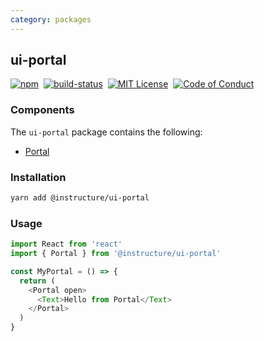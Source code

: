 ```yaml
---
category: packages
---
```


## ui-portal

[![npm][npm]][npm-url]&nbsp;
[![build-status][build-status]][build-status-url]&nbsp;
[![MIT License][license-badge]][LICENSE]&nbsp;
[![Code of Conduct][coc-badge]][coc]


### Components
The `ui-portal` package contains the following:
- [Portal](#Portal)


### Installation

```sh
yarn add @instructure/ui-portal
```

### Usage

```js
import React from 'react'
import { Portal } from '@instructure/ui-portal'

const MyPortal = () => {
  return (
    <Portal open>
      <Text>Hello from Portal</Text>
    </Portal>
  )
}
```

[npm]: https://img.shields.io/npm/v/@instructure/ui-portal.svg
[npm-url]: https://npmjs.com/package/@instructure/ui-portal

[build-status]: https://travis-ci.org/instructure/instructure-ui.svg?branch=master
[build-status-url]: https://travis-ci.org/instructure/instructure-ui "Travis CI"

[license-badge]: https://img.shields.io/npm/l/instructure-ui.svg?style=flat-square
[license]: https://github.com/instructure/instructure-ui/blob/master/LICENSE

[coc-badge]: https://img.shields.io/badge/code%20of-conduct-ff69b4.svg?style=flat-square
[coc]: https://github.com/instructure/instructure-ui/blob/master/CODE_OF_CONDUCT.md
